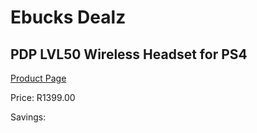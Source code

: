 
# Ebucks Dealz
## PDP LVL50 Wireless Headset for PS4
[Product Page](https://www.ebucks.com/web/shop/productSelected.do?prodId=1232205013&catId=365757697)

Price: R1399.00

Savings: 


	